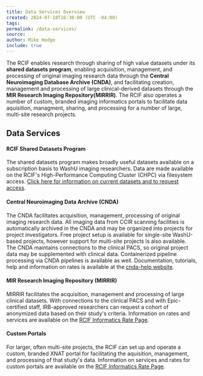 ```yaml
---
title: Data Services Overview
created: 2024-07-18T16:30:00 (UTC -04:00)
tags: 
permalink: /data-services/
source: 
author: Mike Hodge
include: true
---
```

The RCIF enables research through sharing of high value datasets under its **shared datasets program**, enabling acquisition, management, and processing of original imaging research data through the **Central Neuroimaging Database Archive (CNDA)**, and facilitating creation, management and processing of large clinical-derived datasets through the **MIR Research Imaging Repository(MIRRIR)**. The RCIF also operates a number of custom, branded imaging informatics portals to facilitate data aquisition, managment, sharing, and processing for a number of large, multi-site research projects.
## Data Services

#### RCIF Shared Datasets Program
The shared datasets program makes broadly useful datasets available on a subscription basis to WashU imaging researchers.  Data are made available on the RCIF's High-Performance Computing Cluster (CHPC) via filesystem access.  [Click here for information on current datasets and to request access](rcif-shared-datasets.md).

#### Central Neuroimaging Data Archive (CNDA)
The CNDA facilitates acquisition, management, processing of original imaging research data.  All imaging data from CCIR scanning facilities is automatically archived in the CNDA and may be organized into projects for project investigators.  Free project setup is available for single-site WashU-based projects, however support for multi-site projects is also available.  The CNDA maintains connections to the clinical PACS, so original project data may be supplemented with clinical data.  Containerized pipeline processing via CNDA pipelines is available as well.  Documentation, tutorials, help and information on rates is available at the [cnda-help website](https://cnda-help.wustl.edu/).

#### MIR Research Imaging Repository (MIRRIR)
MIRRIR facilitates the acquisition, management and processing of large clinical datasets.  With connections to the clinical PACS and with Epic-certified staff, IRB-approved researchers can request a cohort of anonymized data based on their study's criteria.  Information on rates and services are available on the [RCIF Informatics Rate Page](https://wustl.box.com/s/dmuz8ch9qh9qgdcephr4zts0p4asitcz).

#### Custom Portals
For larger, often multi-site projects, the RCIF can set up and operate a custom, branded XNAT portal for facilitating the aquisition, management, and processing  of that study's data.   Information on services and rates for custom portals are available on the [RCIF Informatics Rate Page](https://wustl.box.com/s/dmuz8ch9qh9qgdcephr4zts0p4asitcz).

